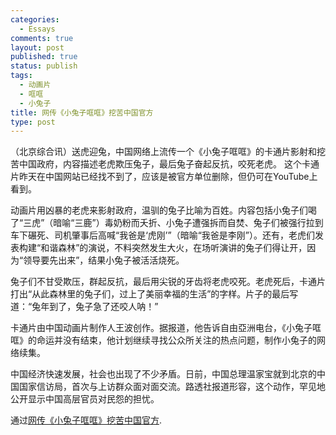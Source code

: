```yaml
--- 
categories: 
  - Essays
comments: true
layout: post
published: true
status: publish
tags: 
  - 动画片
  - 哐哐
  - 小兔子
title: 网传《小兔子哐哐》挖苦中国官方
type: post
---
```

（北京综合讯）送虎迎兔，中国网络上流传一个《小兔子哐哐》的卡通片影射和挖苦中国政府，内容描述老虎欺压兔子，最后兔子奋起反抗，咬死老虎。
这个卡通片昨天在中国网站已经找不到了，应该是被官方单位删除，但仍可在YouTube上看到。
<a href="http://www.zaobao.com/zg/zg110128_011.shtml"><img src="/images/uploads/2011/01/baitu2011-300x220.gif" alt=""></a>


动画片用凶暴的老虎来影射政府，温驯的兔子比喻为百姓。内容包括小兔子们喝了“三虎”（暗喻“三鹿”）毒奶粉而夭折、小兔子遭强拆而自焚、兔子们被强行拉到车下碾死、司机肇事后高喊“我爸是‘虎刚’”（暗喻“我爸是李刚”）。还有，老虎们发表构建“和谐森林”的演说，不料突然发生大火，在场听演讲的兔子们得让开，因为“领导要先出来”，结果小兔子被活活烧死。

兔子们不甘受欺压，群起反抗，最后用尖锐的牙齿将老虎咬死。老虎死后，卡通片打出“从此森林里的兔子们，过上了美丽幸福的生活”的字样。片子的最后写道：“兔年到了，兔子急了还咬人呐！”

卡通片由中国动画片制作人王波创作。据报道，他告诉自由亞洲电台，《小兔子哐哐》的命运并没有结束，他计划继续寻找公众所关注的热点问题，制作小兔子的网络续集。

中国经济快速发展，社会也出现了不少矛盾。日前，中国总理温家宝就到北京的中国国家信访局，首次与上访群众面对面交流。路透社报道形容，这个动作，罕见地公开显示中国高层官员对民怨的担忧。

通过<a href="http://www.zaobao.com/zg/zg110128_011.shtml">网传《小兔子哐哐》挖苦中国官方</a>.

